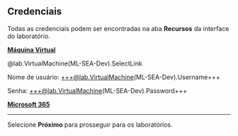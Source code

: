 <style>
img {
    border: 1px solid black;
    }
</style>

## **Credenciais**

Todas as credenciais podem ser encontradas na aba **Recursos** da interface do laboratório.

<u>**Máquina Virtual**</u>

@lab.VirtualMachine(ML-SEA-Dev).SelectLink

Nome de usuário: +++@lab.VirtualMachine(ML-SEA-Dev).Username+++

Senha: +++@lab.VirtualMachine(ML-SEA-Dev).Password+++

<u>**Microsoft 365**</u>

---

Selecione **Próximo** para prosseguir para os laboratórios.
